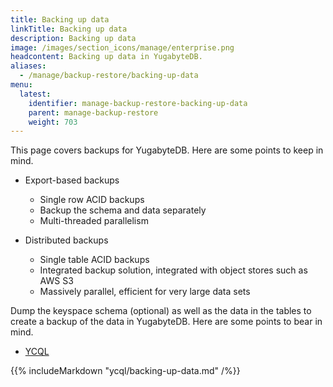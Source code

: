 ```yaml
---
title: Backing up data
linkTitle: Backing up data
description: Backing up data
image: /images/section_icons/manage/enterprise.png
headcontent: Backing up data in YugabyteDB.
aliases:
  - /manage/backup-restore/backing-up-data
menu:
  latest:
    identifier: manage-backup-restore-backing-up-data
    parent: manage-backup-restore
    weight: 703
---
```


This page covers backups for YugabyteDB. Here are some points to keep in mind.

- Export-based backups 
  - Single row ACID backups
  - Backup the schema and data separately
  - Multi-threaded parallelism

- Distributed backups 
  - Single table ACID backups
  - Integrated backup solution, integrated with object stores such as AWS S3
  - Massively parallel, efficient for very large data sets

Dump the keyspace schema (optional) as well as the data in the tables to create a backup of the data in YugabyteDB. Here are some points to bear in mind.

<ul class="nav nav-tabs nav-tabs-yb">
  <li>
    <a href="#cassandra" class="nav-link active" id="cassandra-tab" data-toggle="tab" role="tab" aria-controls="cassandra" aria-selected="true">
      <i class="icon-cassandra" aria-hidden="true"></i>
      YCQL
    </a>
  </li>
</ul>

<div class="tab-content">
  <div id="cassandra" class="tab-pane fade show active" role="tabpanel" aria-labelledby="cassandra-tab">
    {{% includeMarkdown "ycql/backing-up-data.md" /%}}
  </div>
</div>
